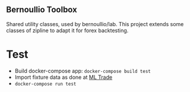 Bernoullio Toolbox
------

Shared utility classes, used by bernoullio/lab.
This project extends some classes of zipline to adapt it for forex backtesting.

# Test

- Build docker-compose app: `docker-compose build test`
- Import fixture data as done at [ML Trade](https://github.com/bernoullio/ml-trade)
- `docker-compose run test`

